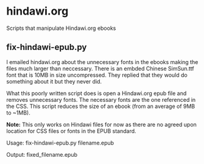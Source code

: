 # hindawi.org
Scripts that manipulate Hindawi.org ebooks

## fix-hindawi-epub.py

I emailed hindawi.org about the unnecessary fonts in the ebooks making the files much larger than neccessary. There is an embded Chinese SimSun.ttf font that is 10MB in size uncompressed. They replied that they would do something about it but they never did.

What this poorly written script does is open a Hindawi.org epub file and removes unnecessary fonts. The necessary fonts are the one referenced in the CSS. This script reduces the size of an ebook (from an average of 9MB to ~1MB).

__Note:__ This only works on Hindawi files for now as there are no agreed upon location for CSS files or fonts in the EPUB standard.

Usage: fix-hindawi-epub.py filename.epub

Output: fixed_filename.epub
